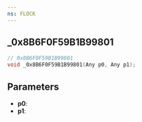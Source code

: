 ```yaml
---
ns: FLOCK
---
```

## _0x8B6F0F59B1B99801

```c
// 0x8B6F0F59B1B99801
void _0x8B6F0F59B1B99801(Any p0, Any p1);
```

## Parameters
* **p0**:
* **p1**:
